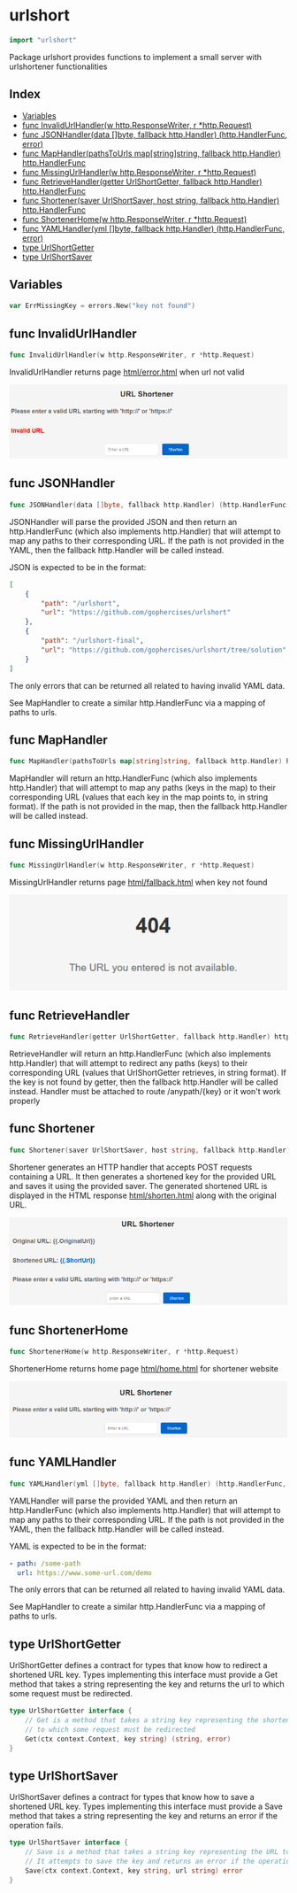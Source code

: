 <!-- Code generated by gomarkdoc. DO NOT EDIT -->

# urlshort

```go
import "urlshort"
```

Package urlshort provides functions to implement a small server with urlshortener functionalities

## Index

- [Variables](<#variables>)
- [func InvalidUrlHandler\(w http.ResponseWriter, r \*http.Request\)](<#func-invalidurlhandler>)
- [func JSONHandler\(data \[\]byte, fallback http.Handler\) \(http.HandlerFunc, error\)](<#func-jsonhandler>)
- [func MapHandler\(pathsToUrls map\[string\]string, fallback http.Handler\) http.HandlerFunc](<#func-maphandler>)
- [func MissingUrlHandler\(w http.ResponseWriter, r \*http.Request\)](<#func-missingurlhandler>)
- [func RetrieveHandler\(getter UrlShortGetter, fallback http.Handler\) http.HandlerFunc](<#func-retrievehandler>)
- [func Shortener\(saver UrlShortSaver, host string, fallback http.Handler\) http.HandlerFunc](<#func-shortener>)
- [func ShortenerHome\(w http.ResponseWriter, r \*http.Request\)](<#func-shortenerhome>)
- [func YAMLHandler\(yml \[\]byte, fallback http.Handler\) \(http.HandlerFunc, error\)](<#func-yamlhandler>)
- [type UrlShortGetter](<#type-urlshortgetter>)
- [type UrlShortSaver](<#type-urlshortsaver>)


## Variables

<a name="ErrMissingKey"></a>

```go
var ErrMissingKey = errors.New("key not found")
```

<a name="InvalidUrlHandler"></a>
## func InvalidUrlHandler

```go
func InvalidUrlHandler(w http.ResponseWriter, r *http.Request)
```

InvalidUrlHandler returns page [html/error.html](html/error.html) when url not valid

![error](images/error-page.png)

<a name="JSONHandler"></a>
## func JSONHandler

```go
func JSONHandler(data []byte, fallback http.Handler) (http.HandlerFunc, error)
```

JSONHandler will parse the provided JSON and then return an http.HandlerFunc \(which also implements http.Handler\) that will attempt to map any paths to their corresponding URL. If the path is not provided in the YAML, then the fallback http.Handler will be called instead.

JSON is expected to be in the format:


```json
[
    {
        "path": "/urlshort",
        "url": "https://github.com/gophercises/urlshort"
    },
    {
        "path": "/urlshort-final",
        "url": "https://github.com/gophercises/urlshort/tree/solution"
    }
]
```

The only errors that can be returned all related to having invalid YAML data.

See MapHandler to create a similar http.HandlerFunc via a mapping of paths to urls.

<a name="MapHandler"></a>
## func MapHandler

```go
func MapHandler(pathsToUrls map[string]string, fallback http.Handler) http.HandlerFunc
```

MapHandler will return an http.HandlerFunc \(which also implements http.Handler\) that will attempt to map any paths \(keys in the map\) to their corresponding URL \(values that each key in the map points to, in string format\). If the path is not provided in the map, then the fallback http.Handler will be called instead.

<a name="MissingUrlHandler"></a>
## func MissingUrlHandler

```go
func MissingUrlHandler(w http.ResponseWriter, r *http.Request)
```

MissingUrlHandler returns page [html/fallback.html](html/fallback.html) when key not found

![fallback](images/fallback-page.png)

<a name="RetrieveHandler"></a>
## func RetrieveHandler

```go
func RetrieveHandler(getter UrlShortGetter, fallback http.Handler) http.HandlerFunc
```

RetrieveHandler will return an http.HandlerFunc \(which also implements http.Handler\) that will attempt to redirect any paths \(keys\) to their corresponding URL \(values that UrlShortGetter retrieves, in string format\). If the key is not found by getter, then the fallback http.Handler will be called instead. Handler must be attached to route /anypath/\{key\} or it won't work properly

<a name="Shortener"></a>
## func Shortener

```go
func Shortener(saver UrlShortSaver, host string, fallback http.Handler) http.HandlerFunc
```

Shortener generates an HTTP handler that accepts POST requests containing a URL. It then generates a shortened key for the provided URL and saves it using the provided saver. The generated shortened URL is displayed in the HTML response [html/shorten.html](html/shorten.html) along with the original URL.

![shortener](images/shorten-page.png)

<a name="ShortenerHome"></a>
## func ShortenerHome

```go
func ShortenerHome(w http.ResponseWriter, r *http.Request)
```

ShortenerHome returns home page [html/home.html](html/home.html) for shortener website

![home](images/home-page.png)

<a name="YAMLHandler"></a>
## func YAMLHandler

```go
func YAMLHandler(yml []byte, fallback http.Handler) (http.HandlerFunc, error)
```

YAMLHandler will parse the provided YAML and then return an http.HandlerFunc \(which also implements http.Handler\) that will attempt to map any paths to their corresponding URL. If the path is not provided in the YAML, then the fallback http.Handler will be called instead.

YAML is expected to be in the format:

```yaml
- path: /some-path 
  url: https://www.some-url.com/demo
```

The only errors that can be returned all related to having invalid YAML data.

See MapHandler to create a similar http.HandlerFunc via a mapping of paths to urls.

<a name="UrlShortGetter"></a>
## type UrlShortGetter

UrlShortGetter defines a contract for types that know how to redirect a shortened URL key. Types implementing this interface must provide a Get method that takes a string representing the key and returns the url to which some request must be redirected.

```go
type UrlShortGetter interface {
    // Get is a method that takes a string key representing the shortened URL and returns the original url
    // to which some request must be redirected
    Get(ctx context.Context, key string) (string, error)
}
```

<a name="UrlShortSaver"></a>
## type UrlShortSaver

UrlShortSaver defines a contract for types that know how to save a shortened URL key. Types implementing this interface must provide a Save method that takes a string representing the key and returns an error if the operation fails.

```go
type UrlShortSaver interface {
    // Save is a method that takes a string key representing the URL to be saved.
    // It attempts to save the key and returns an error if the operation fails.
    Save(ctx context.Context, key string, url string) error
}
```
